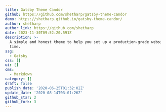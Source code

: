 ```yaml
---
title: Gatsby Theme Candor
github: https://github.com/shetharp/gatsby-theme-candor
demo: https://shetharp.github.io/gatsby-theme-candor/
author: shetharp
author_link: https://github.com/shetharp
date: 2023-11-30T09:52:20.591Z
description: >-
  A simple and honest theme to help you set up a production-grade website in no
  time.
ssg:
  - Gatsby
css: []
ui: []
cms:
  - Markdown
category: []
draft: false
publish_date: '2020-06-25T01:32:02Z'
update_date: '2020-08-14T03:01:26Z'
github_star: 2
github_fork: 3
---
```

